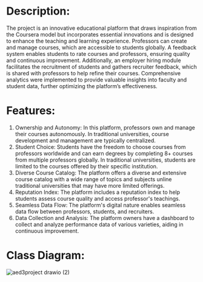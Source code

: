 # Description:
The project is an innovative educational platform that draws inspiration from the Coursera model but incorporates essential innovations and is designed to enhance the teaching and learning experience. Professors can create and manage courses, which are accessible to students globally. A feedback system enables students to rate courses and professors, ensuring quality and continuous improvement. Additionally, an employer hiring module facilitates the recruitment of students and gathers recruiter feedback, which is shared with professors to help refine their courses. Comprehensive analytics were implemented to provide valuable insights into faculty and student data, further optimizing the platform’s effectiveness.

# Features:
1. Ownership and Autonomy:
In this platform, professors own and manage their courses autonomously. In traditional universities, course development and management are typically centralized.
2. Student Choice:
Students have the freedom to choose courses from professors worldwide and can earn degrees by completing 8+ courses from multiple professors globally. In traditional       universities, students are limited to the courses offered by their specific institution.
3. Diverse Course Catalog:
The platform offers a diverse and extensive course catalog with a wide range of topics and subjects unline traditional universities that may have more limited offerings.
4. Reputation Index:
The platform includes a reputation index to help students assess course quality and access professor's teachings.
5. Seamless Data Flow:
The platform's digital nature enables seamless data flow between professors, students, and recruiters.
6. Data Collection and Analysis:
The platform owners have a dashboard to collect and analyze performance data of various varieties, aiding in continuous improvement.

# Class Diagram:
![aed3project drawio (2)](https://github.com/Pal-96/digital-education-platform-app/assets/119008696/224b9b48-9696-41b2-a1e3-c3a38aff98d9)

